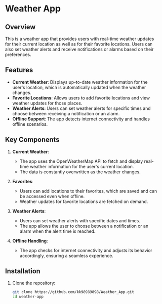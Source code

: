 # Weather App

## Overview
This is a weather app that provides users with real-time weather updates for their current location as well as for their favorite locations. Users can also set weather alerts and receive notifications or alarms based on their preferences.

## Features
- **Current Weather**: Displays up-to-date weather information for the user's location, which is automatically updated when the weather changes.
- **Favorite Locations**: Allows users to add favorite locations and view weather updates for those places.
- **Weather Alerts**: Users can set weather alerts for specific times and choose between receiving a notification or an alarm.
- **Offline Support**: The app detects internet connectivity and handles offline scenarios.

## Key Components
1. **Current Weather**: 
    - The app uses the OpenWeatherMap API to fetch and display real-time weather information for the user's current location.
    - The data is constantly overwritten as the weather changes.

2. **Favorites**: 
    - Users can add locations to their favorites, which are saved and can be accessed even when offline.
    - Weather updates for favorite locations are fetched on demand.

3. **Weather Alerts**: 
    - Users can set weather alerts with specific dates and times.
    - The app allows the user to choose between a notification or an alarm when the alert time is reached.

4. **Offline Handling**: 
    - The app checks for internet connectivity and adjusts its behavior accordingly, ensuring a seamless experience.

## Installation

1. Clone the repository:
   ```bash
   git clone https://github.com/kk98989898/Weather_App.git
   cd weather-app
